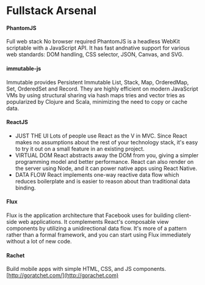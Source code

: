 # Fullstack Arsenal
#### PhantomJS
Full web stack
No browser required
PhantomJS is a headless WebKit scriptable with a JavaScript API. It has fast andnative support for various web standards: DOM handling, CSS selector, JSON, Canvas, and SVG.

#### immutable-js
Immutable provides Persistent Immutable List, Stack, Map, OrderedMap, Set, OrderedSet and Record. They are highly efficient on modern JavaScript VMs by using structural sharing via hash maps tries and vector tries as popularized by Clojure and Scala, minimizing the need to copy or cache data.

#### ReactJS
* JUST THE UI
Lots of people use React as the V in MVC. Since React makes no assumptions about the rest of your technology stack, it's easy to try it out on a small feature in an existing project.
* VIRTUAL DOM
React abstracts away the DOM from you, giving a simpler programming model and better performance. React can also render on the server using Node, and it can power native apps using React Native.
* DATA FLOW
React implements one-way reactive data flow which reduces boilerplate and is easier to reason about than traditional data binding.

#### Flux
Flux is the application architecture that Facebook uses for building client-side web applications. It complements React's composable view components by utilizing a unidirectional data flow. It's more of a pattern rather than a formal framework, and you can start using Flux immediately without a lot of new code.

#### Rachet
Build mobile apps with simple HTML‚ CSS‚ and JS components. [http://goratchet.com/](http://gorachet.com)
